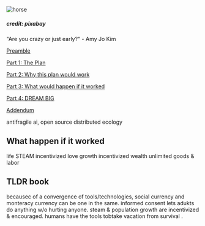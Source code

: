 ![horse](https://pebreo.github.io/IMG_9387.jpeg)
##### credit: pixabay
"Are you crazy or just early?" - Amy Jo Kim


[Preamble](https://pebreo.github.io/endgame/Preamble.html)

[Part 1: The Plan](https://pebreo.github.io/endgame/partW-theplan.html)

[Part 2: Why this plan would work](https://pebreo.github.io/endgame/partX-why.html)

[Part 3: What would happen if it worked](https://pebreo.github.io/endgame/partY-what.html)

[Part 4: DREAM BIG](https://pebreo.github.io/endgame/DREAM-BIG.html)

[Addendum](https://pebreo.github.io/endgame/addendum.html)

antifragile ai, open source distributed ecology

## What happen if it worked
   life
     STEAM incentivized
   love
      growth incentivized
   wealth
      unlimited goods & labor


## TLDR book
becausec of a convergence of tools/technologies, social currency and monteracy currency can be one in the same. informed consent lets adukts do anything w/o hurting anyone. steam & population growth are incentivized & encouraged. humans have the tools tobtake vacation from survival .

